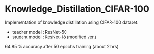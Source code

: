 # Knowledge_Distillation_CIFAR-100
Implementation of knowledge distillation using CIFAR-100 dataset.
- teacher model : ResNet-50
- student model : ResNet-18 (modified ver.)

64.85 % accuracy after 50 epochs training (about 2 hrs)
